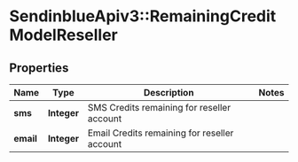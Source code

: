 # SendinblueApiv3::RemainingCreditModelReseller

## Properties
Name | Type | Description | Notes
------------ | ------------- | ------------- | -------------
**sms** | **Integer** | SMS Credits remaining for reseller account | 
**email** | **Integer** | Email Credits remaining for reseller account | 


